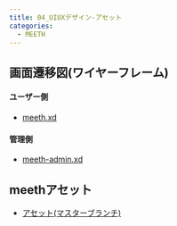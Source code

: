 ```yaml
---
title: 04_UIUXデザイン-アセット
categories:
  - MEETH
---
```

## 画面遷移図(ワイヤーフレーム)
#### ユーザー側
- [meeth.xd](https://drive.google.com/file/d/131lVKXpyh4QhUMfLUk14pgP5PjrDX0B4/view?usp=sharing)

#### 管理側
- [meeth-admin.xd](https://drive.google.com/file/d/1nBOZ56BDwtbPltZkekVaNNVKajEi2zlH/view?usp=sharing)

## meethアセット
- [アセット(マスターブランチ)](https://github.com/grrowjp/Meeth/tree/master/app/assets/images)